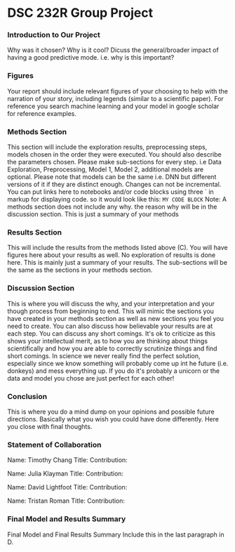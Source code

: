 # DSC 232R Group Project

### Introduction to Our Project
Why was it chosen? Why is it cool? Dicuss the general/broader impact of having a good predictive mode. i.e. why is this important?

### Figures
Your report should include relevant figures of your choosing to help with the narration of your story, including legends (similar to a scientific paper). For reference you search machine learning and your model in google scholar for reference examples.

### Methods Section
This section will include the exploration results, preprocessing steps, models chosen in the order they were executed. You should also describe the parameters chosen. Please make sub-sections for every step. i.e Data Exploration, Preprocessing, Model 1, Model 2, additional models are optional. Please note that models can be the same i.e. DNN but different versions of it if they are distinct enough. Changes can not be incremental. You can put links here to notebooks and/or code blocks using three ` in markup for displaying code. so it would look like this: ``` MY CODE BLOCK ```
Note: A methods section does not include any why. the reason why will be in the discussion section. This is just a summary of your methods

### Results Section
This will include the results from the methods listed above (C). You will have figures here about your results as well. No exploration of results is done here. This is mainly just a summary of your results. The sub-sections will be the same as the sections in your methods section.

### Discussion Section
This is where you will discuss the why, and your interpretation and your though process from beginning to end. This will mimic the sections you have created in your methods section as well as new sections you feel you need to create. You can also discuss how believable your results are at each step. You can discuss any short comings. It's ok to criticize as this shows your intellectual merit, as to how you are thinking about things scientifically and how you are able to correctly scrutinize things and find short comings. In science we never really find the perfect solution, especially since we know something will probably come up int he future (i.e. donkeys) and mess everything up. If you do it's probably a unicorn or the data and model you chose are just perfect for each other!

### Conclusion
This is where you do a mind dump on your opinions and possible future directions. Basically what you wish you could have done differently. Here you close with final thoughts.

### Statement of Collaboration
Name: Timothy Chang
Title: 
Contribution:

Name: Julia Klayman
Title:
Contribution:

Name: David Lightfoot
Title: 
Contribution:

Name: Tristan Roman
Title: 
Contribution: 

### Final Model and Results Summary
Final Model and Final Results Summary
Include this in the last paragraph in D.
